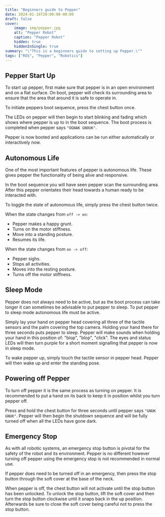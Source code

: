 ```yaml
---
title: "Beginners guide to Pepper"
date: 2024-01-16T20:00:00-00:00
draft: false
cover:
    image: img/pepper.jpg
    alt: "Pepper Robot"
    caption: "Pepper Robot"
    hidden: true
    hiddenInSingle: true
summary: "\"This is a beginners guide to setting up Pepper.\""
tags: ["ROS", "Pepper", "Robotics"]
---
```


## Pepper Start Up

To start up pepper, first make sure that pepper is in an open environment and on a flat surface.
On boot, pepper will check its surrounding area to ensure that the area that around it is safe to operate in.

To initiate peppers boot sequence, press the chest button once.

The LEDs on pepper will then begin to start blinking and fading which shows where pepper is up to in the boot sequence.
The boot process is completed when pepper says `"OGNAK GNOUK"`.

Pepper is now booted and applications can be run either automatically or interactively now.

## Autonomous Life

One of the most important features of pepper is autonomous life. 
These gives pepper the functionality of being alive and responsive. 

In the boot sequence you will have seen pepper scan the surrounding area.
After this pepper orientates their head towards a human ready to be interacted with.

To toggle the state of autonomous life, simply press the chest button twice.

When the state changes from `off -> on`:
- Pepper makes a happy grunt.
- Turns on the motor stiffness.
- Move into a standing posture.
- Resumes its life.

When the state changes from `on -> off`:
- Pepper sighs.
- Stops all activities.
- Moves into the resting posture.
- Turns off the motor stiffness.

## Sleep Mode

Pepper does not always need to be active, but as the boot process can take longer it can sometimes be advisable to put pepper to sleep.
To put pepper to sleep mode autonomous life must be active.

Simply lay your hand on pepper head covering all three of the tactile sensors and the palm covering the top camera.
Holding your hand there for three seconds puts pepper to sleep.
Pepper will make sounds when holding your hand in this position of:
"blop", "blop", "click".
The eyes and status LEDs will then turn purple for a short moment signalling that pepper is now in sleep mode.

To wake pepper up, simply touch the tactile sensor in pepper head.
Pepper will then wake up and enter the standing pose. 

## Powering off Pepper

To turn off pepper it is the same process as turning on pepper.
It is recommended to put a hand on its back to keep it in position whilst you turn pepper off.

Press and hold the chest button for three seconds until pepper says `"GNUK GNUK"`.
Pepper will then begin the shutdown sequence and will be fully turned off when all the LEDs have gone dark.

## Emergency Stop

As with all robotic systems, an emergency stop button is pivotal for the safety of the robot and its environment.
Pepper is no different however turning off pepper using the emergency stop is not recommended in normal use.

If pepper does need to be turned off in an emergency, then press the stop button through the soft cover at the base of the neck.

When pepper is off, the chest button will not activate until the stop button has been unlocked.
To unlock the stop button, lift the soft cover and then turn the stop button clockwise until it snaps back in the up position.
Afterwards be sure to close the soft cover being careful not to press the stop button.